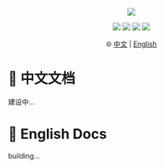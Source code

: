 <p align="center">
  <img src="https://avatars.githubusercontent.com/t/5707791?s=280&v=4"/><br>
</p>

<p align="center">  
  <a href="./LICENSE"><img src="https://img.shields.io/github/license/Dynesshely/conconcon-tri-buter?style=for-the-badge"></img></a>
  <a href=""><img src="https://img.shields.io/badge/Windows-0078D6?style=for-the-badge&logo=windows&logoColor=white"></img></a>
  <a href=""><img src="https://img.shields.io/badge/Linux-FCC624?style=for-the-badge&logo=linux&logoColor=black"></img></a>
  <a href=""><img src="https://img.shields.io/badge/mac%20os-000000?style=for-the-badge&logo=macos&logoColor=F0F0F0"></img></a>
</p>

<p align="center">  
  🌐 <a href="#-中文文档">中文</a> | <a href="#-english-docs">English</a><br>
</p>

# 📃 中文文档
建设中...

# 📃 English Docs
building...

